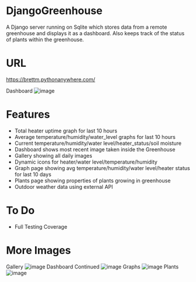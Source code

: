 # DjangoGreenhouse
 
A Django server running on Sqlite which stores data from a remote greenhouse and displays it as a dashboard. Also keeps track of the status of plants within the greenhouse.

# URL
https://brettm.pythonanywhere.com/

Dashboard
![image](https://user-images.githubusercontent.com/78938784/152613041-99b240bf-ae12-4202-b2e9-26ee1b67e2ad.png)


# Features
- Total heater uptime graph for last 10 hours
- Average temperature/humidity/water_level graphs for last 10 hours
- Current temperature/humidity/water level/heater_status/soil moisture
- Dashboard shows most recent image taken inside the Greenhouse
- Gallery showing all daily images
- Dynamic icons for heater/water level/temperature/humidity
- Graph page showing avg temperature/humidity/water level/heater status for last 10 days
- Plants page showing properties of plants growing in greenhouse
- Outdoor weather data using external API


# To Do
- Full Testing Coverage

# More Images

Gallery
![image](https://user-images.githubusercontent.com/78938784/152613088-904177c5-141a-4a91-98eb-cdf9d28e35df.png)
Dashboard Continued
![image](https://user-images.githubusercontent.com/78938784/152613175-dc4f7f99-62c0-450e-8fc9-28b4281ae5aa.png)
Graphs
![image](https://user-images.githubusercontent.com/78938784/152613235-099aab65-5d77-494c-bd7d-328bede30a5a.png)
Plants
![image](https://user-images.githubusercontent.com/78938784/152613217-d9829464-0099-4c3b-9a2c-476b614eea4f.png)


